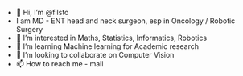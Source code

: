 - 👋 Hi, I’m @filsto
- I am MD - ENT head and neck surgeon, esp in Oncology / Robotic Surgery
- 👀 I’m interested in Maths, Statistics, Informatics, Robotics
- 🌱 I’m learning Machine learning for Academic research
- 💞️ I’m looking to collaborate on Computer Vision
- 📫 How to reach me - mail

<!---
filsto/filsto is a ✨ special ✨ repository because its `README.md` (this file) appears on your GitHub profile.
You can click the Preview link to take a look at your changes.
--->
